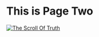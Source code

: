 <h1> This is Page Two</h1>
<a href="https://i.redd.it/yjgp8x4wlfwy.png" title="View Image Source">
  <img src="https://i.redd.it/yjgp8x4wlfwy.png" alt="The Scroll Of Truth">
</a>
